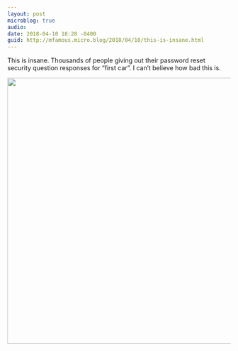 ```yaml
---
layout: post
microblog: true
audio: 
date: 2018-04-10 18:28 -0400
guid: http://mfamous.micro.blog/2018/04/10/this-is-insane.html
---
```

This is insane. Thousands of people giving out their password reset security question responses for “first car”. I can’t believe how bad this is.

<img src="http://mark.famousfamily.com/uploads/2018/3efdadfe2a.jpg" width="600" height="600" />
